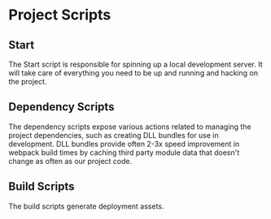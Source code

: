 # Project Scripts

## Start

The Start script is responsible for spinning up a local development server. It will take care of everything 
you need to be up and running and hacking on the project.

## Dependency Scripts

The dependency scripts expose various actions related to managing the project dependencies,
such as creating DLL bundles for use in development. DLL bundles provide often 2-3x speed improvement
in webpack build times by caching third party module data that doesn't change as often as our project code.

## Build Scripts

The build scripts generate deployment assets.
